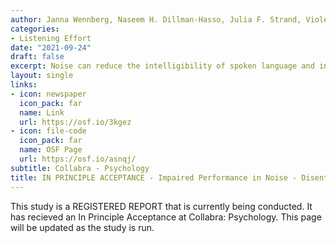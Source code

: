 ```yaml
---
author: Janna Wennberg, Naseem H. Dillman-Hasso, Julia F. Strand, Violet A. Brown
categories:
- Listening Effort
date: "2021-09-24"
draft: false
excerpt: Noise can reduce the intelligibility of spoken language and increase the effort necessary to understand speech...
layout: single
links:
- icon: newspaper
  icon_pack: far
  name: Link
  url: https://osf.io/3kgez
- icon: file-code
  icon_pack: far
  name: OSF Page
  url: https://osf.io/asnqj/
subtitle: Collabra - Psychology
title: IN PRINCIPLE ACCEPTANCE - Impaired Performance in Noise - Disentangling Listening Effort from the Irrelevant Speech Effect
---
```

This study is a REGISTERED REPORT that is currently being conducted. It has recieved an In Principle Acceptance at Collabra: Psychology. This page will be updated as the study is run.